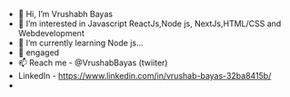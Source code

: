 - 👋 Hi, I’m Vrushabh Bayas
- 👀 I’m interested in Javascript ReactJs,Node js, NextJs,HTML/CSS and  Webdevelopment 
- 🌱 I’m currently learning Node js...
- 💞️ engaged 
- 📫 Reach me - @VrushabBayas (twiiter)
- LinkedIn - https://www.linkedin.com/in/vrushab-bayas-32ba8415b/
- 

<!---
VrushabhB/VrushabhB is a ✨ special ✨ repository because its `README.md` (this file) appears on your GitHub profile.
You can click the Preview link to take a look at your changes.
--->
